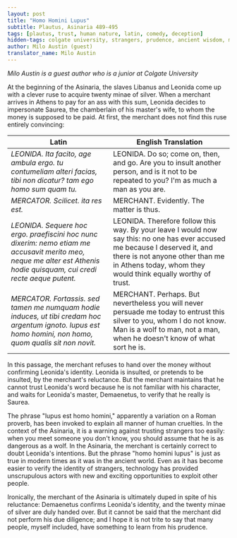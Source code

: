 ```yaml
---
layout: post
title: "Homo Homini Lupus"
subtitle: Plautus, Asinaria 489-495
tags: [plautus, trust, human nature, latin, comedy, deception]
hidden-tags: colgate university, strangers, prudence, ancient wisdom, merchant, identity verification, caution
author: Milo Austin (guest)
translator_name: Milo Austin
---
```


*Milo Austin is a guest author who is a junior at Colgate University*

At the beginning of the Asinaria, the slaves Libanus and Leonida come up with a clever ruse to acquire twenty minae of silver. When a merchant arrives in Athens to pay for an ass with this sum, Leonida decides to impersonate Saurea, the chamberlain of his master's wife, to whom the money is supposed to be paid. At first, the merchant does not find this ruse entirely convincing:

| **Latin** | **English Translation** |
|-----------|------------------------|
| _LEONIDA. Ita facito, age ambula ergo. tu contumeliam alteri facias, tibi non dicatur? tam ego homo sum quam tu._ | LEONIDA. Do so; come on, then, and go. Are you to insult another person, and is it not to be repeated to you? I'm as much a man as you are. |
| _MERCATOR. Scilicet. ita res est._ | MERCHANT. Evidently. The matter is thus. |
| _LEONIDA. Sequere hoc ergo. praefiscini hoc nunc dixerim: nemo etiam me accusavit merito meo, neque me alter est Athenis hodie quisquam, cui credi recte aeque putent._ | LEONIDA. Therefore follow this way. By your leave I would now say this: no one has ever accused me because I deserved it, and there is not anyone other than me in Athens today, whom they would think equally worthy of trust. |
| _MERCATOR. Fortassis. sed tamen me numquam hodie induces, ut tibi credam hoc argentum ignoto. lupus est homo homini, non homo, quom qualis sit non novit._ | MERCHANT. Perhaps. But nevertheless you will never persuade me today to entrust this silver to you, whom I do not know. Man is a wolf to man, not a man, when he doesn't know of what sort he is. |

In this passage, the merchant refuses to hand over the money without confirming Leonida's identity. Leonida is insulted, or pretends to be insulted, by the merchant's reluctance. But the merchant maintains that he cannot trust Leonida's word because he is not familiar with his character, and waits for Leonida's master, Demaenetus, to verify that he really is Saurea.

The phrase "lupus est homo homini," apparently a variation on a Roman proverb, has been invoked to explain all manner of human cruelties. In the context of the Asinaria, it is a warning against trusting strangers too easily: when you meet someone you don't know, you should assume that he is as dangerous as a wolf. In the Asinaria, the merchant is certainly correct to doubt Leonida's intentions. But the phrase "homo homini lupus" is just as true in modern times as it was in the ancient world. Even as it has become easier to verify the identity of strangers, technology has provided unscrupulous actors with new and exciting opportunities to exploit other people.

Ironically, the merchant of the Asinaria is ultimately duped in spite of his reluctance: Demaenetus confirms Leonida's identity, and the twenty minae of silver are duly handed over. But it cannot be said that the merchant did not perform his due diligence; and I hope it is not trite to say that many people, myself included, have something to learn from his prudence.
